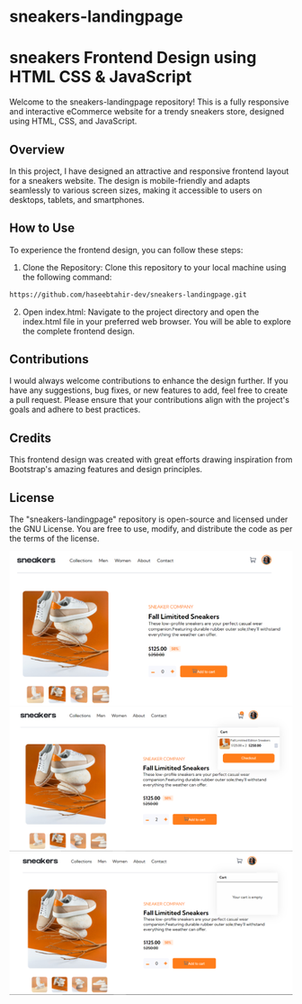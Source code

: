 # sneakers-landingpage
# sneakers Frontend Design using HTML CSS & JavaScript

Welcome to the sneakers-landingpage repository! This is a fully responsive and interactive eCommerce website for a trendy sneakers store, designed using HTML, CSS, and JavaScript.

## Overview

In this project, I have designed an attractive and responsive frontend layout for a sneakers website. The design is mobile-friendly and adapts seamlessly to various screen sizes, making it accessible to users on desktops, tablets, and smartphones.

## How to Use

To experience the frontend design, you can follow these steps:

1. Clone the Repository: Clone this repository to your local machine using the following command:

```bash
https://github.com/haseebtahir-dev/sneakers-landingpage.git
```

2. Open index.html: Navigate to the project directory and open the index.html file in your preferred web browser. You will be able to explore the complete frontend design.

## Contributions
I would always welcome contributions to enhance the design further. If you have any suggestions, bug fixes, or new features to add, feel free to create a pull request. Please ensure that your contributions align with the project's goals and adhere to best practices.

## Credits
This frontend design was created with great efforts drawing inspiration from Bootstrap's amazing features and design principles.

## License
The "sneakers-landingpage" repository is open-source and licensed under the GNU License. You are free to use, modify, and distribute the code as per the terms of the license.

![Landing page](webvisual1.PNG)
![Landing page](webvisual2.PNG)
![Landing page](webvisual3.PNG)
